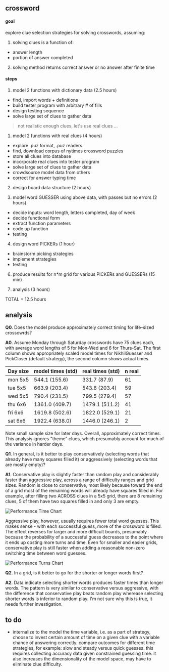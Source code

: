 ## crossword

#### goal
explore clue selection strategies for solving crosswords, assuming:
1. solving clues is a function of:
- answer length 
- portion of answer completed
2. solving method returns correct answer or no answer after finite time


#### steps

1. model 2 functions with dictionary data (2.5 hours)
 * find, import words + definitions
 * build tester program with arbitrary # of fills
 * design testing sequence
 * solve large set of clues to gather data

> not realistic enough clues, let's use real clues ...

1. model 2 functions with real clues (4 hours)
 * explore .puz format, .puz readers
 * find, download corpus of nytimes crossword puzzles
 * store all clues into database
 * incorporate real clues into tester program
 * solve large set of clues to gather data
 * crowdsource model data from others
 * correct for answer typing time

2. design board data structure (2 hours)

3. model word GUESSER using above data, with passes but no errors (2 hours)
 * decide inputs: word length, letters completed, day of week
 * decide functional form
 * extract function parameters
 * code up function
 * testing
 
4. design word PICKERs (1 hour)
 * brainstorm picking strategies
 * implement strategies
 * testing

6. produce results for n*m grid for various PICKERs and GUESSERs (15 min)

7. analysis (3 hours)

TOTAL = 12.5 hours

analysis
--------

**Q0**. Does the model produce approximately correct timing for life-sized crossowrds?

**A0**. Assume Monday through Saturday crosswords have 75 clues each, with average word lengths of 5 for Mon-Wed and 6 for Thurs-Sat. The first column shows appropriately scaled model times for NikhilGuesser and PickCloser (default strategy), the second column shows actual times.

| Day size | model times (std) | real times (std) | n real |
-----------|-------------------|------------------|---------
| mon  5x5 | 544.1 (155.6)     | 331.7 (87.9)     |  61    |
| tue  5x5 | 663.9 (203.4)     | 543.6 (203.4)    |  59    |
| wed  5x5 | 790.4 (231.5)     | 799.5 (279.4)    |  57    |
| thu  6x6 | 1361.0 (409.7)    | 1479.1 (511.2)   |  41    |
| fri  6x6 | 1619.8 (502.6)    | 1822.0 (529.1)   |  21    |
| sat  6x6 | 1922.4 (638.0)    | 1446.0 (246.1)   |  2     |

Note small sample size for later days. Overall, approximately correct times. This analysis ignores "theme" clues, which presumably account for much of the variance in harder days.

**Q1**. In general, is it better to play conservatively (selecting words that already have many squares filled it) or aggressively (selecting words that are mostly empty)?

**A1**. Conservative play is slightly faster than random play and considerably faster than aggressive play, across a range of difficulty ranges and grid sizes. Random is close to conservative, most likely because toward the end of a grid most of the remaining words will already have squares filled in. For example, after filling two ACROSS clues in a 5x5 grid, there are 8 remaining clues, 5 of them have two squares filled in and only 3 are empty.

![Performance Time Chart](https://github.com/nsrivast/crossword/tree/master/figures/perf_times.png)

Aggressive play, however, usually requires fewer total word guesses. This makes sense - with each successful guess, more of the crossword is filled. The effect reverses for larger and more difficult boards, presumably because the probability of a successful guess decreases to the point where it ends up costing more turns and time. Even for smaller and easier grids, conservative play is still faster when adding a reasonable non-zero switching time between word guesses. 

![Performance Turns Chart](https://github.com/nsrivast/crossword/tree/master/figures/perf_turns.png)

**Q2**. In a grid, is it better to go for the shorter or longer words first?

**A2**. Data indicate selecting shorter words produces faster times than longer words. The pattern is very similar to conservative versus aggressive, with the difference that conservative play beats random play wherease selecting shorter words is inferior to random play. I'm not sure why this is true, it needs further investigation.

to do
-------
- internalize to the model the time variable, i.e. as a part of strategy, choose to invest certain amount of time on a given clue with a variable chance of answering correctly. compare outcomes for different time strategies, for example: slow and steady versus quick guesses. this requires collecting accuracy data given constrained guessing time. it also increases the dimensionality of the model space, may have to eliminate clue difficulty.

